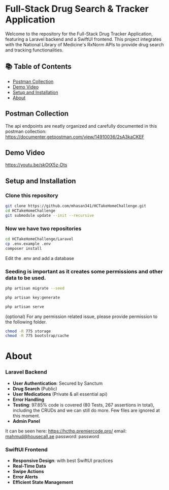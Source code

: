 # Full-Stack Drug Search & Tracker Application

Welcome to the repository for the Full-Stack Drug Tracker Application, featuring a Laravel backend and a SwiftUI frontend. This project integrates with the National Library of Medicine's RxNorm APIs to provide drug search and tracking functionalities.

## 📚 Table of Contents

- [Postman Collection](#postman-collection)
- [Demo Video](#demo-video)
- [Setup and Installation](#setup-and-installation)
- [About](#about)


## Postman Collection
The api endpoints are neatly organized and carefully documented in this postman collection: https://documenter.getpostman.com/view/14910036/2sA3kaCKEF

## Demo Video

https://youtu.be/skOtX5z-Dts

## Setup and Installation

### Clone this repository

```bash
git clone https://github.com/mhasan341/HCTakeHomeChallenge.git
cd HCTakeHomeChallenge
git submodule update --init --recursive
```
### Now we have two repositories

```bash
cd HCTakeHomeChallenge/Laravel
cp .env.example .env
composer install
```
Edit the .env and add a database

### Seeding is important as it creates some permissions and other data to be used.
```bash
php artisan migrate --seed

php artisan key:generate

php artisan serve
```

(optional)
For any permission related issue, please provide permission to the following folder.

```bash
chmod -R 775 storage
chmod -R 775 bootstrap/cache
```

# About

### Laravel Backend

- **User Authentication**: Secured by Sanctum
- **Drug Search** (Public)
- **User Medications** (Private & all essential api)
- **Error Handling**
- **Testing**: 97.85% code is covered (80 Tests, 267 assertions in total), including the CRUDs and we can still do more. Few files are ignored at this moment.
- **Admin Panel**

It can be seen here: https://hcthp.premiercode.pro/
email: mahmud@housecall.ae
password: password


### SwiftUI Frontend

- **Responsive Design**: with best SwiftUI practices
- **Real-Time Data**
- **Swipe Actions**
- **Error Alerts**
- **Efficient State Management**

